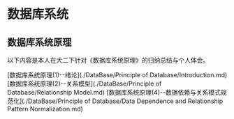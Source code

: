 # 数据库系统
## 数据库系统原理
以下内容是本人在大二下针对《数据库系统原理》的归纳总结与个人体会。

[数据库系统原理(1)--绪论](./DataBase/Principle of Database/Introduction.md)
[数据库系统原理(2)--关系模型](./DataBase/Principle of Database/Relationship Model.md)
[数据库系统原理(4)--数据依赖与关系模式规范化](./DataBase/Principle of Database/Data Dependence and Relationship Pattern Normalization.md)
